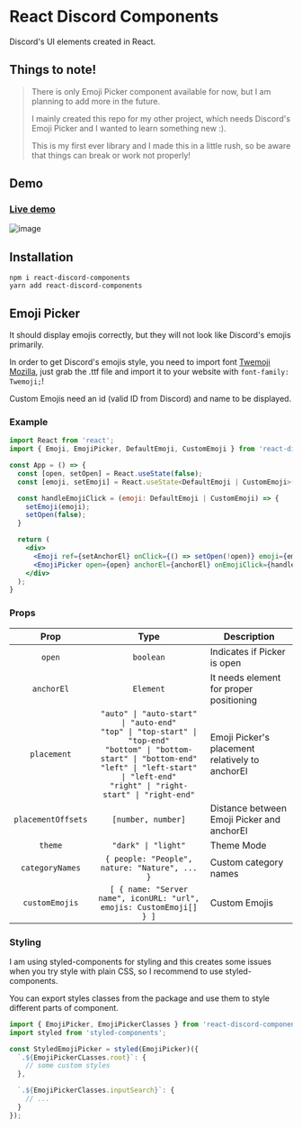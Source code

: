 # React Discord Components

Discord's UI elements created in React.

## Things to note!

> There is only Emoji Picker component available for now, but I am planning to add more in the future.
>
> I mainly created this repo for my other project, which needs Discord's Emoji Picker and I wanted to learn something new :).
>
> This is my first ever library and I made this in a little rush, so be aware that things can break or work not properly!

## Demo

### [Live demo](https://fowlerro.github.io/react-discord-components/)

![image](https://user-images.githubusercontent.com/54778147/164888923-1d06a0ab-415b-4d88-a7bd-45e9fc31988a.png)

## Installation

```
npm i react-discord-components
yarn add react-discord-components
```

## Emoji Picker

It should display emojis correctly, but they will not look like Discord's emojis primarily.

In order to get Discord's emojis style, you need to import font [Twemoji Mozilla](https://github.com/mozilla/twemoji-colr), just grab the .ttf file and import it to your website with `font-family: Twemoji;`!

Custom Emojis need an id (valid ID from Discord) and name to be displayed.

### Example

```jsx
import React from 'react';
import { Emoji, EmojiPicker, DefaultEmoji, CustomEmoji } from 'react-discord-components';

const App = () => {
  const [open, setOpen] = React.useState(false);
  const [emoji, setEmoji] = React.useState<DefaultEmoji | CustomEmoji>();

  const handleEmojiClick = (emoji: DefaultEmoji | CustomEmoji) => {
    setEmoji(emoji);
    setOpen(false);
  }

  return (
    <div>
      <Emoji ref={setAnchorEl} onClick={() => setOpen(!open)} emoji={emoji} />
      <EmojiPicker open={open} anchorEl={anchorEl} onEmojiClick={handleEmojiClick} />
    </div>
  );
}
```

### Props

|        Prop        |                                                                                                             Type                                                                                                             | Description                                     |
| :----------------: | :--------------------------------------------------------------------------------------------------------------------------------------------------------------------------------------------------------------------------: | ----------------------------------------------- |
|       `open`       |                                                                                                          `boolean`                                                                                                           | Indicates if Picker is open                     |
|     `anchorEl`     |                                                                                                          `Element`                                                                                                           | It needs element for proper positioning         |
|    `placement`     | `"auto" \| "auto-start" \| "auto-end"` <br> `"top" \| "top-start" \| "top-end"` <br> `"bottom" \| "bottom-start" \| "bottom-end"` <br> `"left" \| "left-start" \| "left-end"` <br> `"right" \| "right-start" \| "right-end"` | Emoji Picker's placement relatively to anchorEl |
| `placementOffsets` |                                                                                                      `[number, number]`                                                                                                      | Distance between Emoji Picker and anchorEl      |
|      `theme`       |                                                                                                     `"dark" \| "light"`                                                                                                      | Theme Mode                                      |
|  `categoryNames`   |                                                                                        `{ people: "People", nature: "Nature", ... }`                                                                                         | Custom category names                           |
|   `customEmojis`   |                                                                             `[ { name: "Server name", iconURL: "url", emojis: CustomEmoji[] } ]`                                                                             | Custom Emojis                                   |

### Styling

I am using styled-components for styling and this creates some issues when you try style with plain CSS, so I recommend to use styled-components.

You can export styles classes from the package and use them to style different parts of component.

```jsx
import { EmojiPicker, EmojiPickerClasses } from 'react-discord-components';
import styled from 'styled-components';

const StyledEmojiPicker = styled(EmojiPicker)({
  `.${EmojiPickerCLasses.root}`: {
    // some custom styles
  },

  `.${EmojiPickerClasses.inputSearch}`: {
    // ...
  }
});
```

